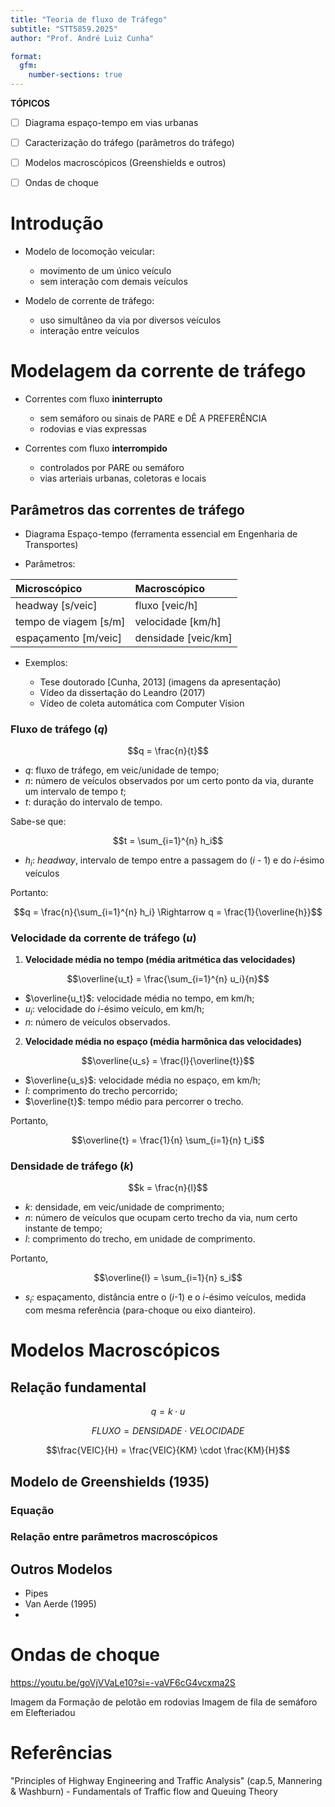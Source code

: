 ```yaml
---
title: "Teoria de fluxo de Tráfego"
subtitle: "STT5859.2025"
author: "Prof. André Luiz Cunha"

format:
  gfm:
    number-sections: true
---
```


**TÓPICOS**

  - [ ] Diagrama espaço-tempo em vias urbanas
  - [ ] Caracterização do tráfego (parâmetros do tráfego)
  - [ ] Modelos macroscópicos (Greenshields e outros)
  - [ ] Ondas de choque


# Introdução

- Modelo de locomoção veicular:
    - movimento de um único veículo
    - sem interação com demais veículos
    
- Modelo de corrente de tráfego:
    - uso simultâneo da via por diversos veículos
    - interação entre veículos
    
# Modelagem da corrente de tráfego

- Correntes com fluxo **ininterrupto**
    - sem semáforo ou sinais de PARE e DÊ A PREFERÊNCIA
    - rodovias e vias expressas
    
- Correntes com fluxo **interrompido**
    - controlados por PARE ou semáforo
    - vias arteriais urbanas, coletoras e locais
    
## Parâmetros das correntes de tráfego

- Diagrama Espaço-tempo (ferramenta essencial em Engenharia de Transportes)

- Parâmetros:

| **Microscópico** | **Macroscópico** |
| :--------------- | :--------------- |
| headway [s/veic] | fluxo [veic/h]   |
| tempo de viagem [s/m] | velocidade [km/h]   |
| espaçamento [m/veic] | densidade [veic/km]   |



- Exemplos:

  - Tese doutorado [Cunha, 2013] (imagens da apresentação)
  - Vídeo da dissertação do Leandro (2017)
  - Vídeo de coleta automática com Computer Vision


### Fluxo de tráfego (*q*)

$$q = \frac{n}{t}$$

- $q$: fluxo de tráfego, em veic/unidade de tempo;
- $n$: número de veículos observados por um certo ponto da via, durante um intervalo de tempo $t$;
- $t$: duração do intervalo de tempo.


Sabe-se que:

$$t = \sum_{i=1}^{n}  h_i$$

- $h_i$: *headway*, intervalo de tempo entre a passagem do (*i* - 1) e do *i*-ésimo veículos

Portanto:

$$q = \frac{n}{\sum_{i=1}^{n}  h_i} \Rightarrow q = \frac{1}{\overline{h}}$$


### Velocidade da corrente de tráfego (*u*)

1. **Velocidade média no tempo (média aritmética das velocidades)**

$$\overline{u_t} = \frac{\sum_{i=1}^{n} u_i}{n}$$

- $\overline{u_t}$: velocidade média no tempo, em km/h;
- $u_i$: velocidade do *i*-ésimo veículo, em km/h;
- $n$: número de veículos observados.

2. **Velocidade média no espaço (média harmônica das velocidades)**

$$\overline{u_s} = \frac{l}{\overline{t}}$$

- $\overline{u_s}$: velocidade média no espaço, em km/h;
- $l$: comprimento do trecho percorrido;
- $\overline{t}$: tempo médio para percorrer o trecho.

Portanto, 

$$\overline{t} = \frac{1}{n} \sum_{i=1}{n} t_i$$



### Densidade de tráfego (*k*)


$$k = \frac{n}{l}$$

- $k$: densidade, em veic/unidade de comprimento;
- $n$: número de veículos que ocupam certo trecho da via, num certo instante de tempo;
- $l$: comprimento do trecho, em unidade de comprimento.

Portanto, 

$$\overline{l} = \sum_{i=1}{n} s_i$$

- $s_i$: espaçamento, distância entre o (*i*-1) e o *i*-ésimo veículos, medida com mesma referência (para-choque ou eixo dianteiro).


# Modelos Macroscópicos

## Relação fundamental

$$q = k \cdot u$$

$$FLUXO = DENSIDADE \cdot VELOCIDADE$$

$$\frac{VEIC}{H} = \frac{VEIC}{KM} \cdot \frac{KM}{H}$$


## Modelo de Greenshields (1935)

### Equação

### Relação entre parâmetros macroscópicos

## Outros Modelos

- Pipes
- Van Aerde (1995)
- 

# Ondas de choque

<https://youtu.be/goVjVVaLe10?si=-vaVF6cG4vcxma2S>

Imagem da Formação de pelotão em rodovias
Imagem de fila de semáforo em Elefteriadou



# Referências

"Principles of Highway Engineering and Traffic Analysis" (cap.5, Mannering & Washburn) - Fundamentals of Traffic flow and Queuing Theory
<!--"Traffic Stream Models" (cap.3 Papacostas & Prevedouros) - Shock Waves in Traffic
"Mathematical and empirical models" (cap.6, Elefteriadou) - Shockwave analysis
-->



  
